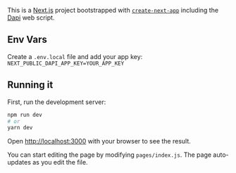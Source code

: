 This is a [Next.js](https://nextjs.org/) project bootstrapped with [`create-next-app`](https://github.com/vercel/next.js/tree/canary/packages/create-next-app) including the [Dapi](https://dapi.co) web script.

## Env Vars

Create a `.env.local` file and add your app key: `NEXT_PUBLIC_DAPI_APP_KEY=YOUR_APP_KEY`

## Running it

First, run the development server:

```bash
npm run dev
# or
yarn dev
```

Open [http://localhost:3000](http://localhost:3000) with your browser to see the result.

You can start editing the page by modifying `pages/index.js`. The page auto-updates as you edit the file.

